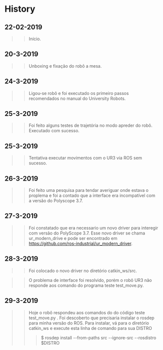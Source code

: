 # **History**
## __22-02-2019__
>>Início.

## __20-3-2019__
>>Unboxing e fixação do robô a mesa.

## __24-3-2019__
>>Ligou-se robô e foi executado os primeiro passos recomendados no manual do University Robots.

 ## __25-3-2019__
 >> Foi feito alguns testes de trajetória no modo apreder do robô. Executado com sucesso.

 ## __25-3-2019__
 >>Tentativa executar movimentos com o UR3 via ROS sem sucesso.

 ## __26-3-2019__
 >> Foi feito uma pesquisa para tendar averiguar onde estava o proplema e foi a contado que a interface era incompatível com a versão do Polyscope 3.7.

## __27-3-2019__
>>Foi constatado que era necessario um novo driver para interegir com versão do PolyScope 3.7. Esse novo driver se chama ur_modern_drive e pode ser encontrado em https://github.com/ros-industrial/ur_modern_driver. 

## __28-3-2019__
>> Foi colocado o novo driver no diretório catkin_ws/src.

>>O problema de interface foi resolvido, porém o robô UR3 não responde aos comando do programa teste test_move.py.

## __29-3-2019__
>> Hoje o robô respondeu aos comandos do do código teste test_move.py .
>> Foi descoberto que precisaria instalar o rosdep para minha versão do ROS.
>> Para instalar, vá para o diretório catkin_ws e execute esta linha de comando para sua DISTRO
>>>$ rosdep install --from-paths src --ignore-src --rosdistro $DISTRO
